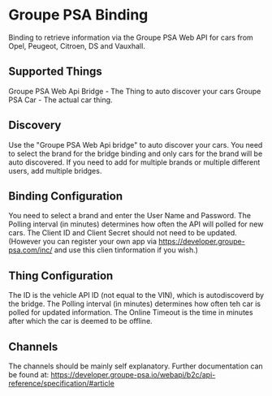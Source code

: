 # Groupe PSA Binding

Binding to retrieve information via the Groupe PSA Web API for cars from Opel, Peugeot, Citroen, DS and Vauxhall.

## Supported Things

Groupe PSA Web Api Bridge - The Thing to auto discover your cars
Groupe PSA Car - The actual car thing.

## Discovery

Use the "Groupe PSA Web Api bridge" to auto discover your cars. You need to select the brand for the bridge binding and only cars for the brand will be auto discovered. If you need to add for multiple brands or multiple different users, add multiple bridges.

## Binding Configuration

You need to select a brand and enter the User Name and Password.
The Polling interval (in minutes) determines how often the API will polled for new cars.
The Client ID and Client Secret should not need to be updated. (However you can register your own app via https://developer.groupe-psa.com/inc/ and use this clien tinformation if you wish.)

## Thing Configuration

The ID is the vehicle API ID (not equal to the VIN), which is autodiscoverd by the bridge.
The Polling interval (in minutes) determines how often teh car is polled for updated information.
The Online Timeout is the time in minutes after which the car is deemed to be offline.

## Channels

The channels should be mainly self explanatory. Further documentation can be found at: https://developer.groupe-psa.io/webapi/b2c/api-reference/specification/#article
